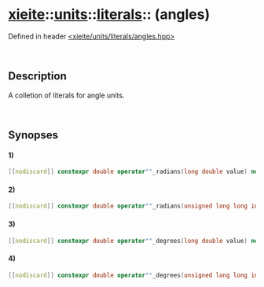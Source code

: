 # [xieite](../../../../xieite.md)\:\:[units](../../../units.md)\:\:[literals](../literals.md)\:\: \(angles\)
Defined in header [<xieite/units/literals/angles.hpp>](../../../../../include/xieite/units/literals/angles.hpp)

&nbsp;

## Description
A colletion of literals for angle units.

&nbsp;

## Synopses
#### 1)
```cpp
[[nodiscard]] constexpr double operator""_radians(long double value) noexcept;
```
#### 2)
```cpp
[[nodiscard]] constexpr double operator""_radians(unsigned long long int value) noexcept;
```
#### 3)
```cpp
[[nodiscard]] constexpr double operator""_degrees(long double value) noexcept;
```
#### 4)
```cpp
[[nodiscard]] constexpr double operator""_degrees(unsigned long long int value) noexcept;
```
